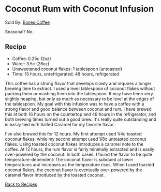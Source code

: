 # Coconut Rum with Coconut Infusion
Sold By: [Bones Coffee](https://www.bonescoffee.com/products/bones-coffee-company-coconut-rum-coffee-12oz)

Seasonal? No

## Recipe
  * Coffee: 0.25c (2oz)
  * Water: 3.5c (28oz)
  * Unsweetened coconut flakes: 1 tablespoon (untoasted)
  * Time: 16 hours, unrefrigerated; 48 hours, refrigerated

This coffee has a strong flavor that develops slowly and requires a longer brewing time to extract. I used a level tablespoon of coconut flakes without packing them or mashing them into the tablespoon. It may have been very slightly heaping, but only as much as necessary to be level at the edges of the tablespoon. My goal with this infusion was to have a coffee with a strong flavor and good balance between coconut and rum. I have brewed this at both 16 hours on the countertop and 48 hours in the refrigerator, and both brewing times turned out a good brew. It's really quite outstanding and is easily tied with Salted Caramel for my favorite flavor.

I've also brewed this for 12 hours. My first attempt used 1/4c toasted coconut flakes, while my second attempt used 1/8c untoasted coconut flakes. Using toasted coconut flakes introduces a caramel note to the coffee. At 12 hours, the rum flavor is fairly minimally extracted and is easily over-powered by the coconut. In both cases, I found the flavor to be quite temperature-dependent: The coconut flavor is subdued at lower temperatures and increases as the temperature rises. When I used toasted coconut flakes, the coconut flavor is eventually over-powered by the caramel flavor introduced by the toasted coconut.

[Back to Recipes](https://github.umn.edu/cdsmith/cold-brew-coffee/blob/master/recipes/README.md)
